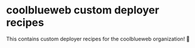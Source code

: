 # coolblueweb custom deployer recipes

This contains custom deployer recipes for the coolblueweb organization! :bento: